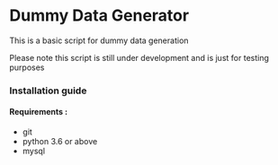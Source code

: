 # Dummy Data Generator

This is a basic script for dummy data generation

Please note this script is still under development and is just for testing purposes

### Installation guide 

#### Requirements :

* git
* python 3.6 or above 
* mysql 
